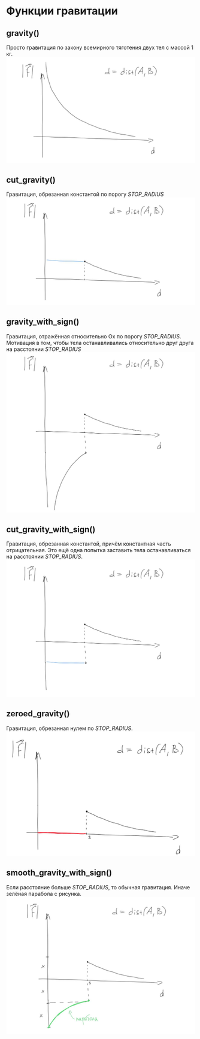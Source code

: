 # Функции гравитации

## gravity()
Просто гравитация по закону всемирного тяготения двух тел с массой 1 кг.
![](pics/gravity.png)

## cut_gravity()
Гравитация, обрезанная константой по порогу _STOP_RADIUS_
![](pics/cut_gravity.png)

## gravity_with_sign()
Гравитация, отражённая относительно Ox по порогу _STOP_RADIUS_. Мотивация в том, чтобы тела останавливались относительно друг друга на расстоянии _STOP_RADIUS_
![](pics/gravity_with_sign.png)

## cut_gravity_with_sign()
Гравитация, обрезанная константой, причём константная часть отрицательная. Это ещё одна попытка заставить тела останавливаться на расстоянии _STOP_RADIUS_.
![](pics/cut_gravity_with_sign.png)

## zeroed_gravity()
Гравитация, обрезанная нулем по _STOP_RADIUS_.
![](pics/zeroed_gravity.png)

## smooth_gravity_with_sign()
Если расстояние больше _STOP_RADIUS_, то обычная гравитация. Иначе зелёная парабола с рисунка. 
![](pics/smooth_gravity_with_sign.png)